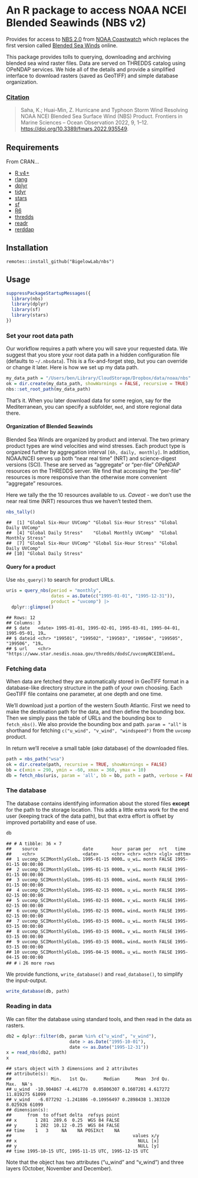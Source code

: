 An R package to access NOAA NCEI Blended Seawinds (NBS v2)
================

Provides for access to [NBS
2.0](https://coastwatch.noaa.gov/cwn/products/noaa-ncei-blended-seawinds-nbs-v2.html)
from [NOAA Coastwatch](https://coastwatch.noaa.gov/cwn/index.html) which
replaces the first version called [Blended Sea
Winds](https://www.ncei.noaa.gov/products/blended-sea-winds) online.

This package provides tolls to querying, downloading and archiving
blended sea wind raster files. Data are served on THREDDS catalog using
OPeNDAP services. We hide all of the details and provide a simplified
interface to download rasters (saved as GeoTIFF) and simple database
organization.

### [Citation](https://doi.org/10.3389/fmars.2022.935549)

> Saha, K.; Huai-Min, Z. Hurricane and Typhoon Storm Wind Resolving NOAA
> NCEI Blended Sea Surface Wind (NBS) Product. Frontiers in Marine
> Sciences – Ocean Observation 2022, 9, 1–12.
> <https://doi.org/10.3389/fmars.2022.935549>.

## Requirements

From CRAN…

- [R v4+](https://www.r-project.org/)
- [rlang](https://CRAN.R-project.org/package=rlang)
- [dplyr](https://CRAN.R-project.org/package=dplyr)
- [tidyr](https://CRAN.R-project.org/package=tidyr)
- [stars](https://CRAN.R-project.org/package=stars)
- [sf](https://CRAN.R-project.org/package=sf)
- [R6](https://CRAN.R-project.org/package=R6)
- [thredds](https://CRAN.R-project.org/package=thredds)
- [readr](https://CRAN.R-project.org/package=readr)
- [rerddap](https://CRAN.R-project.org/package=rerddap)

## Installation

    remotes::install_github("BigelowLab/nbs")

## Usage

``` r
suppressPackageStartupMessages({
  library(nbs)
  library(dplyr)
  library(sf)
  library(stars)
})
```

### Set your root data path

Our workflow requires a path where you will save your requested data. We
suggest that you store your root data path in a hidden configuration
file (defaults to `~/.nbsdata`). This is a fix-and-forget step, but you
can override or change it later. Here is how we set up my data path.

``` r
my_data_path = "/Users/ben/Library/CloudStorage/Dropbox/data/noaa/nbs"
ok = dir.create(my_data_path, showWarnings = FALSE, recursive = TRUE)
nbs::set_root_path(my_data_path)
```

That’s it. When you later download data for some region, say for the
Mediterranean, you can specify a subfolder, `med`, and store regional
data there.

#### Organization of Blended Seawinds

Blended Sea Winds are organized by product and interval. The two primary
product types are wind velocities and wind stresses. Each product type
is organized further by aggregation interval `[6h, daily, monthly]`. In
addition, NOAA/NCEI serves up both “near real time” (NRT) and
science-digest versions (SCI). These are served as “aggregate” or
“per-file” OPeNDAP resources on the THREDDS server. We find that
accessing the “per-file” resources is more responsive than the otherwise
more convenient “aggregate” resources.

Here we tally the the 10 resources available to us. *Caveat* - we don’t
use the near real time (NRT) resources thus we haven’t tested them.

``` r
nbs_tally()
```

    ##  [1] "Global Six-Hour UVComp" "Global Six-Hour Stress" "Global Daily UVComp"   
    ##  [4] "Global Daily Stress"    "Global Monthly UVComp"  "Global Monthly Stress" 
    ##  [7] "Global Six-Hour UVComp" "Global Six-Hour Stress" "Global Daily UVComp"   
    ## [10] "Global Daily Stress"

#### Query for a product

Use `nbs_query()` to search for product URLs.

``` r
uris = query_nbs(period = "monthly",
                 dates = as.Date(c("1995-01-01", "1995-12-31")),
                 product = "uvcomp") |>
  dplyr::glimpse()
```

    ## Rows: 12
    ## Columns: 3
    ## $ date   <date> 1995-01-01, 1995-02-01, 1995-03-01, 1995-04-01, 1995-05-01, 19…
    ## $ dateid <chr> "199501", "199502", "199503", "199504", "199505", "199506", "19…
    ## $ url    <chr> "https://www.star.nesdis.noaa.gov/thredds/dodsC/uvcompNCEIBlend…

### Fetching data

When data are fetched they are automatically stored in GeoTIFF format in
a database-like directory structure in the path of your own choosing.
Each GeoTIFF file contains one parameter, at one depth and one time.

We’ll download just a portion of the western South Atlantic. First we
need to make the destination path for the data, and then define the
bounding box. Then we simply pass the table of URLs and the bounding box
to `fetch_nbs()`. We also provide the bounding box and path.
`param = "all"` is shorthand for fetching
`c("u_wind", "v_wind", "windspeed")` from the `uvcomp` product.

In return we’ll receive a small table (*aka* database) of the downloaded
files.

``` r
path = nbs_path("wsa")
ok = dir.create(path, recursive = TRUE, showWarnings = FALSE)
bb = c(xmin = 290, ymin = -60, xmax = 360, ymax = 10)
db = fetch_nbs(uris, param = 'all', bb = bb, path = path, verbose = FALSE)
```

### The database

The database contains identifying information about the stored files
**except** for the path to the storage location. This adds a little
extra work for the end user (keeping track of the data path), but that
extra effort is offset by improved portability and ease of use.

``` r
db
```

    ## # A tibble: 36 × 7
    ##    source                 date       hour  param per   nrt   time               
    ##    <chr>                  <date>     <chr> <chr> <chr> <lgl> <dttm>             
    ##  1 uvcomp_SCIMonthlyGlob… 1995-01-15 0000… u_wi… month FALSE 1995-01-15 00:00:00
    ##  2 uvcomp_SCIMonthlyGlob… 1995-01-15 0000… v_wi… month FALSE 1995-01-15 00:00:00
    ##  3 uvcomp_SCIMonthlyGlob… 1995-01-15 0000… wind… month FALSE 1995-01-15 00:00:00
    ##  4 uvcomp_SCIMonthlyGlob… 1995-02-15 0000… u_wi… month FALSE 1995-02-15 00:00:00
    ##  5 uvcomp_SCIMonthlyGlob… 1995-02-15 0000… v_wi… month FALSE 1995-02-15 00:00:00
    ##  6 uvcomp_SCIMonthlyGlob… 1995-02-15 0000… wind… month FALSE 1995-02-15 00:00:00
    ##  7 uvcomp_SCIMonthlyGlob… 1995-03-15 0000… u_wi… month FALSE 1995-03-15 00:00:00
    ##  8 uvcomp_SCIMonthlyGlob… 1995-03-15 0000… v_wi… month FALSE 1995-03-15 00:00:00
    ##  9 uvcomp_SCIMonthlyGlob… 1995-03-15 0000… wind… month FALSE 1995-03-15 00:00:00
    ## 10 uvcomp_SCIMonthlyGlob… 1995-04-15 0000… u_wi… month FALSE 1995-04-15 00:00:00
    ## # ℹ 26 more rows

We provide functions, `write_database()` and `read_database()`, to
simplify the input-output.

``` r
write_database(db, path)
```

### Reading in data

We can filter the database using standard tools, and then read in the
data as rasters.

``` r
db2 = dplyr::filter(db, param %in% c("u_wind", "v_wind"), 
                        date > as.Date("1995-10-01"),
                        date <= as.Date("1995-12-31"))
x = read_nbs(db2, path)
x
```

    ## stars object with 3 dimensions and 2 attributes
    ## attribute(s):
    ##               Min.   1st Qu.      Median      Mean  3rd Qu.      Max.  NA's
    ## u_wind  -10.904867 -4.461770  0.05806307 0.1607201 4.617272 11.819275 61099
    ## v_wind   -6.077292 -1.241886 -0.10956497 0.2898438 1.383320  8.025926 61099
    ## dimension(s):
    ##      from  to offset delta  refsys point
    ## x       1 281  289.6  0.25  WGS 84 FALSE
    ## y       1 282  10.12 -0.25  WGS 84 FALSE
    ## time    1   3     NA    NA POSIXct    NA
    ##                                              values x/y
    ## x                                              NULL [x]
    ## y                                              NULL [y]
    ## time 1995-10-15 UTC, 1995-11-15 UTC, 1995-12-15 UTC

Note that the object has two attributes (“u_wind” and “v_wind”) and
three layers (October, November and December).
